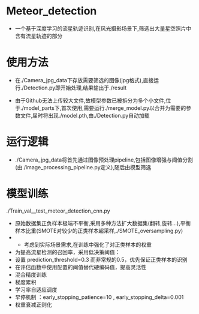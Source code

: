 # Meteor_detection
- 一个基于深度学习的流星轨迹识别,在风光摄影场景下,筛选出大量星空照片中含有流星轨迹的部分
# 使用方法
- 在./Camera_jpg_data下存放需要筛选的图像(jpg格式),直接运行./Detection.py即开始处理,结果输出于./result

- 由于Github无法上传较大文件,故模型参数已被拆分为多个小文件,位于./model_parts下,首次使用,需要运行./merge_model.py以合并为需要的参数文件,届时将出现./model.pth,由./Detection.py自动加载

# 运行逻辑
- ./Camera_jpg_data将首先通过图像预处理pipeline,包括图像增强与阈值分割(由./image_processing_pipeline.py定义),随后由模型筛选

# 模型训练
./Train_val__test_meteor_detection_cnn.py
- 原始数据集正负样本极端不平衡,采用多种方法扩大数据集(翻转,旋转...),平衡样本比重(SMOTE对较少的正类样本超采样,./SMOTE_oversampling.py)
- - 考虑到实际场景需求,在训练中强化了对正类样本的权重
- 为提高流星检测的召回率，采用低决策阈值：
- 设置 prediction_threshold=0.3 而非常规的0.5，优先保证正类样本的识别
- 在评估函数中使用配置的阈值替代硬编码值，提高灵活性
- 混合精度训练
- 梯度累积
- 学习率自适应调度
- 早停机制 ：early_stopping_patience=10 , early_stopping_delta=0.001
- 权重衰减正则化
